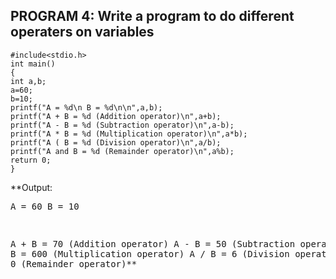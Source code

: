 ## PROGRAM 4: Write a program to do different operaters on variables
```
#include<stdio.h>
int main()
{
int a,b; 
a=60;
b=10;
printf("A = %d\n B = %d\n\n",a,b);
printf("A + B = %d (Addition operator)\n",a+b);
printf("A - B = %d (Subtraction operator)\n",a-b);
printf("A * B = %d (Multiplication operator)\n",a*b);
printf("A ( B = %d (Division operator)\n",a/b);
printf("A and B = %d (Remainder operator)\n",a%b);
return 0;
}
```
**Output:<pre>A = 60
 B = 10

A + B = 70 (Addition operator)
A - B = 50 (Subtraction operator)
A * B = 600 (Multiplication  operator)
A / B = 6 (Division operator)
A % B = 0 (Remainder operator)**
